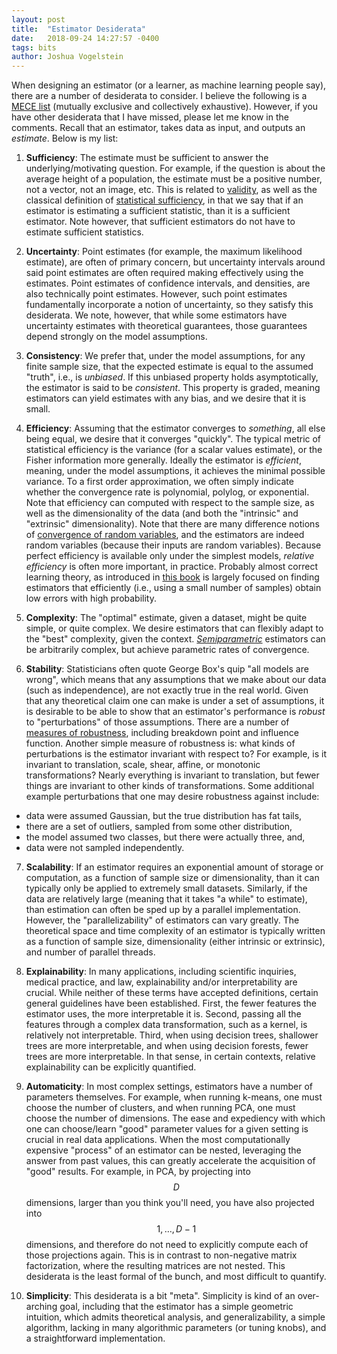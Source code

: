 ```yaml
---
layout: post
title:  "Estimator Desiderata"
date:   2018-09-24 14:27:57 -0400
tags: bits
author: Joshua Vogelstein
---
```



When designing an estimator (or a learner, as machine learning people say), there are a number of desiderata to consider.  I believe the following is a [MECE list](https://en.wikipedia.org/wiki/MECE_principle) (mutually exclusive and collectively exhaustive).  However, if you have other desiderata that I have missed, please let me know in the comments.  Recall that an estimator, takes data as input, and outputs an *estimate*.  Below is my list:

1. **Sufficiency**: The estimate must be sufficient to answer the underlying/motivating question.  For example, if the question is about the average height of a population, the estimate must be a positive number, not a vector, not an image, etc.  This is related to [validity](https://en.wikipedia.org/wiki/Validity_(statistics)), as well as the classical definition of [statistical sufficiency](https://en.wikipedia.org/wiki/Sufficient_statistic), in that we say that if an estimator is estimating a sufficient statistic, than it is a sufficient estimator. Note however, that sufficient estimators do not have to estimate sufficient statistics.

2. **Uncertainty**:  Point estimates (for example, the maximum likelihood estimate), are often of primary concern, but uncertainty intervals around said point estimates are often required making effectively using the estimates.  Point estimates of confidence intervals, and densities, are also technically point estimates.  However, such point estimates fundamentally incorporate a notion of uncertainty, so they satisfy this desiderata.  We note, however, that while some estimators have uncertainty estimates with theoretical guarantees, those guarantees depend strongly on the model assumptions.

4. **Consistency**:  We prefer that, under the model assumptions, for any finite sample size, that the expected estimate is equal to the assumed "truth", i.e., is *unbiased*.  If this unbiased property holds asymptotically, the estimator is said to be  *consistent*.  This property is graded, meaning estimators can yield estimates with any bias, and we desire that it is small.   


6. **Efficiency**:  Assuming that the estimator converges to *something*, all else being equal, we desire that it converges "quickly".  The typical metric of statistical efficiency is the variance (for a scalar values estimate), or the Fisher information more generally.  Ideally the estimator is *efficient*, meaning, under the model assumptions, it achieves the minimal possible variance.  To a first order approximation, we often simply indicate whether the convergence rate is polynomial, polylog, or exponential.  Note that efficiency can computed with respect to the sample size, as well as the dimensionality of the data (and both the "intrinsic" and "extrinsic" dimensionality). Note that there are many difference notions of [convergence of random variables](https://en.wikipedia.org/wiki/Convergence_of_random_variables), and the estimators are indeed random variables (because their inputs are random variables). Because perfect efficiency is available only under the simplest models, *relative efficiency* is often more important, in practice.  Probably almost correct learning theory, as introduced in [this book](http://a.co/d/bYJlTWA) is largely focused on finding estimators that efficiently (i.e., using a small number of samples) obtain low errors with high probability.


3. **Complexity**: The "optimal" estimate, given a dataset, might be quite simple, or quite complex. We desire estimators that can flexibly adapt to the "best" complexity, given the context.  [*Semiparametric*](https://www.amazon.com/Efficient-Adaptive-Estimation-Semiparametric-Models/dp/0387984739/ref=sr_1_6?s=books&ie=UTF8&qid=1537811338&sr=1-6&keywords=semiparametric)  estimators  can be arbitrarily complex, but  achieve parametric rates of convergence.


5. **Stability**: Statisticians often quote George Box's quip "all models are wrong", which means that any assumptions that we make about our data (such as independence), are not exactly true in the real world.  Given that any theoretical claim one can make is under a set of assumptions, it is desirable to be able to show that an estimator's performance is *robust* to "perturbations" of those assumptions.  There are a number of [measures  of robustness](https://en.wikipedia.org/wiki/Robust_statistics#Measures_of_robustness), including breakdown point and influence function. Another simple measure of robustness is: what kinds of perturbations is the estimator invariant with respect to? For example, is it invariant to translation, scale, shear, affine, or monotonic transformations? Nearly everything is invariant to translation, but fewer things are invariant to other kinds of transformations. Some additional example perturbations that one may desire robustness against include:
- data were assumed Gaussian, but the true distribution has fat tails,
- there are a set of outliers, sampled from some other distribution,
- the model assumed two classes, but there were actually three, and,
- data were not sampled independently.


7. **Scalability**: If an estimator requires an exponential amount of storage or computation, as a function of sample size or dimensionality, than it can typically only be applied to extremely small datasets.  Similarly, if the data are relatively large (meaning that it takes "a while" to estimate), than estimation can often be sped up by a parallel implementation.  However, the "parallelizability" of estimators can vary greatly.  The theoretical space and time complexity of an estimator is typically written as a function of sample size,  dimensionality (either intrinsic or extrinsic), and number of parallel threads.

9. **Explainability**: In many applications, including scientific inquiries, medical practice, and law, explainability and/or interpretability are crucial.  While neither of these terms have accepted definitions, certain general guidelines have been established.  First, the fewer features the estimator uses, the more interpretable it is.  Second, passing all the features through a complex data transformation, such as a kernel, is relatively not interpretable.  Third, when using decision trees, shallower trees are more interpretable, and when using decision forests, fewer trees are more interpretable.  In that sense, in certain contexts, relative explainability can be explicitly quantified.

7. **Automaticity**: In most complex settings, estimators have a number of parameters themselves.  For example, when running k-means, one must choose the number of clusters, and when running PCA, one must choose the number of dimensions. The ease and expediency with which one can choose/learn "good" parameter values for a given setting is crucial in real data applications.  When the most computationally expensive "process" of an estimator can be nested, leveraging the answer from past values, this can greatly accelerate the acquisition of "good" results.  For example, in PCA, by projecting into $$D$$ dimensions, larger than you think you'll need, you have also projected into $$1, \ldots, D-1$$ dimensions, and therefore do not need to explicitly compute each of those projections again. This is in contrast to non-negative matrix factorization, where the resulting matrices are not nested. This desiderata is the least formal of the bunch, and most difficult to quantify.

10. **Simplicity**: This desiderata is a bit "meta".  Simplicity is kind of an over-arching goal, including that the estimator has a simple geometric intuition, which admits theoretical analysis, and generalizability, a simple algorithm, lacking in many algorithmic parameters (or tuning knobs), and a straightforward implementation.
